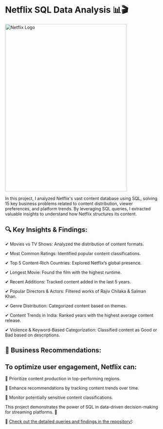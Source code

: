 # Netflix SQL Data Analysis 📊🎬

<img src="https://github.com/tanvirfau/netflix_sql_project/blob/main/netflix_logo.jpg" alt="Netflix Logo" width="400" height="550">

<P>In this project, I analyzed Netflix's vast content database using SQL, solving 15 key business problems related to content distribution, viewer preferences, and platform trends. By leveraging SQL queries, I extracted valuable insights to understand how Netflix structures its content.</P>

## 🔍 Key Insights & Findings:

✔ Movies vs TV Shows: Analyzed the distribution of content formats.

✔ Most Common Ratings: Identified popular content classifications.

✔ Top 5 Content-Rich Countries: Explored Netflix’s global presence.

✔ Longest Movie: Found the film with the highest runtime.

✔ Recent Additions: Tracked content added in the last 5 years.

✔ Popular Directors & Actors: Filtered works of Rajiv Chilaka & Salman Khan.

✔ Genre Distribution: Categorized content based on themes.

✔ Content Trends in India: Ranked years with the highest average content release.

✔ Violence & Keyword-Based Categorization: Classified content as Good or Bad based on descriptions.

## 📌 Business Recommendations:


## To optimize user engagement, Netflix can:

📢 Prioritize content production in top-performing regions.

🎯 Enhance recommendations by tracking content trends over time.

🛑 Monitor potentially sensitive content classifications.

This project demonstrates the power of SQL in data-driven decision-making for streaming platforms. 🚀

📌 [Check out the detailed queries and findings in the repository!](https://github.com/tanvirfau/netflix_sql_project):


